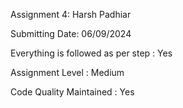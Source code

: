 Assignment 4: Harsh Padhiar

Submitting Date: 06/09/2024

Everything is followed as per step : Yes

Assignment Level : Medium

Code Quality Maintained : Yes
